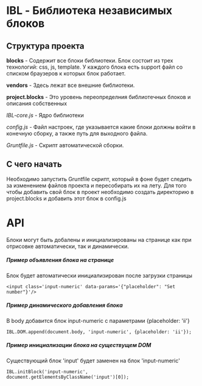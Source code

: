 # IBL - Библиотека независимых блоков

## Структура проекта
**blocks** - Содержит все блоки библиотеки. Блок состоит из трех технологий: css, js, template. У каждого блока есть support файл со списком браузеров к которых блок работает.

**vendors** - Здесь лежат все внешние библиотеки.

**project.blocks** - Это уровень переопределния библиотечных блоков и описания собственных

*IBL-core.js* - Ядро библиотеки

*config.js* - Файл настроек, где указывается какие блоки должны войти в конечную сборку, а также путь для выходного файла.

*Gruntfile.js* - Скрипт автоматической сборки.

## С чего начать
Необходимо запустить Gruntfile скрипт, который в фоне будет следить за изменением файлов проекта и пересобирать их на лету.
Для того чтобы добавить свой блок в проект необходимо создать директорию в project.blocks и добавить этот блок в config.js

# API
Блоки могут быть добалены и инициализированы на странице как при отрисовке автоматически, так и динамически.

##### Пример объявления блока на странице
Блок будет автоматически инициализирован после загрузки страницы

```<input class='input-numeric' data-params='{"placeholder": "Set number"}'/>```


##### Пример динамического добавления блока
В body добавится блок input-numeric с параметрами {placeholder: 'ii'}

```IBL.DOM.append(document.body, 'input-numeric', {placeholder: 'ii'});```


##### Пример инициализации блока на существущем DOM
Существующий блок 'input' будет заменен на блок 'input-numeric'

```IBL.initBlock('input-numeric', document.getElementsByClassName('input')[0]);```

